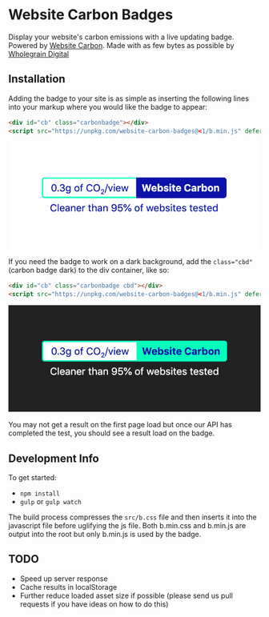 # Website Carbon Badges

Display your website's carbon emissions with a live updating badge. Powered by [Website Carbon](https://websitecarbon.com). Made with as few bytes as possible by [Wholegrain Digital](https://wholegraindigital.com)



## Installation
Adding the badge to your site is as simple as inserting the following lines into your markup where you would like the badge to appear:

```html
<div id="cb" class="carbonbadge"></div>
<script src="https://unpkg.com/website-carbon-badges@<1/b.min.js" defer></script>
```

![Badge - Light Version](./public/badge-light.png "Badge - Light Version")

If you need the badge to work on a dark background, add the `class="cbd"` (carbon badge dark) to the div container, like so:

```html
<div id="cb" class="carbonbadge cbd"></div>
<script src="https://unpkg.com/website-carbon-badges@<1/b.min.js" defer></script>
```

![Badge - Dark Version](./public/badge-dark.png "Badge - Dark Version")

You may not get a result on the first page load but once our API has completed the test, you should see a result load on the badge.

## Development Info
To get started:
- `npm install`
- `gulp` or `gulp watch`

The build process compresses the `src/b.css` file and then inserts it into the javascript file before uglifying the js file. Both b.min.css and b.min.js are output into the root but only b.min.js is used by the badge.

## TODO
- Speed up server response
- Cache results in localStorage
- Further reduce loaded asset size if possible (please send us pull requests if you have ideas on how to do this)
